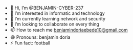 - 👋 Hi, I’m @BENJAMIN-CYBER-237
- 👀 I’m interested in informatic and technology
- 🌱 I’m currently learning network and security
- 💞️ I’m looking to collaborate on every thing
- 📫 How to reach me benjamindoriaebede10@gmail.com
- 😄 Pronouns: benjamin doria
- ⚡ Fun fact: football

<!---
BENJAMIN-CYBER-237/BENJAMIN-CYBER-237 is a ✨ special ✨ repository because its `README.md` (this file) appears on your GitHub profile.
You can click the Preview link to take a look at your changes.
--->
